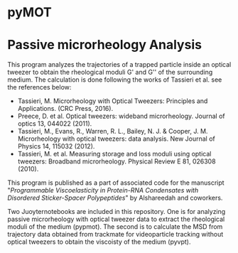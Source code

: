 # pyMOT
# Passive microrheology Analysis
This program analyzes the trajectories of a trapped particle inside an optical tweezer to obtain the rheological moduli G' and G'' of the surrounding medium. The calculation is done following the works of Tassieri et al. see the references below:
* Tassieri, M. Microrheology with Optical Tweezers: Principles and Applications.  (CRC Press, 2016).
* Preece, D. et al. Optical tweezers: wideband microrheology. Journal of optics 13, 044022 (2011).
* Tassieri, M., Evans, R., Warren, R. L., Bailey, N. J. & Cooper, J. M. Microrheology with optical tweezers: data analysis. New Journal of Physics 14, 115032 (2012).
* Tassieri, M. et al. Measuring storage and loss moduli using optical tweezers: Broadband microrheology. Physical Review E 81, 026308 (2010).

This program is published as a part of associated code for the manuscript "*Programmable Viscoelasticity in Protein-RNA Condensates with Disordered Sticker-Spacer Polypeptides*" by Alshareedah and coworkers.


Two Juoyternotebooks are included in this repository. One is for analyzing passive microrheology with optical tweezer data to extract the rheological moduli of the medium (pypmot). The second is to calculate the MSD from trajectory data obtained from trackmate for videoparticle tracking without optical tweezers to obtain the viscoisty of the medium (pyvpt).
